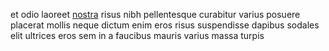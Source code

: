 et odio laoreet [nostra](generated_webpages/posuere4.md) risus nibh pellentesque
curabitur varius posuere placerat mollis neque dictum enim eros risus
suspendisse dapibus sodales elit ultrices eros sem in a faucibus mauris varius
massa turpis